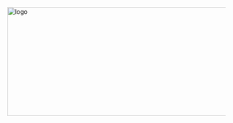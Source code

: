 <img width="1966" height="252" alt="logo" src="https://github.com/user-attachments/assets/cc27bec9-9574-49da-8880-8761a77bdce7" />

